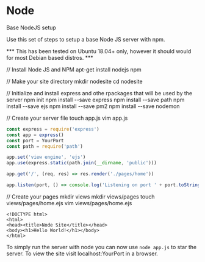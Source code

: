 # Node
Base NodeJS setup

Use this set of steps to setup a base Node JS server with npm.

*** This has been tested on Ubuntu 18.04+ only, however it should would for most Debian based distros. ***


// Install Node JS and NPM
apt-get install nodejs npm

// Make your site directory
mkdir nodesite
cd nodesite

// Initialize and install express and othe rpackages that will be used by the server
npm init
npm install --save express
npm install --save path
npm install --save ejs
npm install --save pm2
npm install --save nodemon

// Create your server file
touch app.js
vim app.js

```javascript
const express = require('express')
const app = express()
const port = YourPort
const path = require('path')

app.set('view engine', 'ejs')
app.use(express.static(path.join(__dirname, 'public')))

app.get('/', (req, res) => res.render('./pages/home'))

app.listen(port, () => console.log('Listening on port ' + port.toString()))
```
// Create your pages
mkdir views
mkdir views/pages
touch views/pages/home.ejs
vim views/pages/home.ejs

```html5
<!DOCTYPE html>
<html>
<head><title>Node Site</title></head>
<body><h1>Hello World!</h1></body>
</html>
```

To simply run the server with node you can now use `node app.js` to star the server.
To view the site visit localhost:YourPort in a browser.

